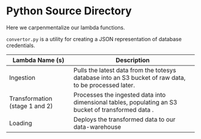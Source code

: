 # Python Source Directory

Here we carpenmentalize our lambda functions.

`convertor.py` is a utility for creating a JSON representation of database credentials.

| Lambda Name (s)       | Description                                                                                       |
| ----------------- |---------------------------------------------------------------------------------------------------|
| Ingestion         | Pulls the latest data from the totesys database into an S3 bucket of raw data, to be processed later. |
| Transformation (stage 1 and 2)    | Processes the ingested data into dimensional tables, populating an S3 bucket of transformed data .|
| Loading           | Deploys the transformed data to our data-warehouse        |